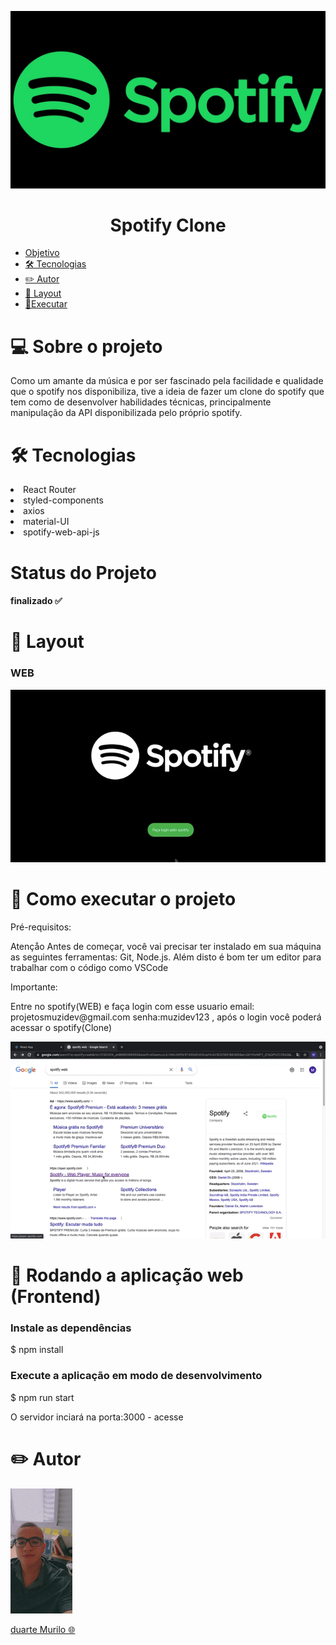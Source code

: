 <p align="center">
 <img widht = '700' alt="Perfil" src = "./src/Assents/Spotify-Logotipo.jpeg"/>
</p>

<h1 align="center">Spotify Clone</h1>

 <ul >
  <li><a href="#objetivo">Objetivo</a></li>
  <li><a href="#tec"> 🛠  Tecnologias</a></li>
  <li><a href="#autor">✏️ Autor</a></li>
  <li><a href="#web">🎨 Layout</a></li>
  <li><a href="#executar">🚀Executar</a></li>
 </ul>

<h1>💻  Sobre o projeto</h1>

<p>Como um amante da música e por ser fascinado pela facilidade e qualidade que o spotify nos disponibiliza, tive a ideia de fazer um clone do spotify que tem como de desenvolver habilidades técnicas, principalmente manipulação da API disponibilizada pelo próprio spotify.</p>

<h1 id = 'tec'>🛠 Tecnologias </h1
  
<ul>
  <li>React Router</li>
  <li>styled-components</li>
  <li>axios</li>
  <li>material-UI</li>
  <li>spotify-web-api-js</li>
</ul> 

<h1>Status do Projeto</h1>

<h4>finalizado ✅ </h4>

<h1 id = 'Web'>🎨 Layout</h1>
<h3>WEB</h3>

<p align="center">
 <img widht = '500'  src = "./src/Assents/gravacaotelaGif.gif"/>
</p>

<h1 id= 'executar'>🚀  Como executar o projeto</h1>

<p>Pré-requisitos:</p>

<p>Atençåo Antes de começar, você vai precisar ter instalado em sua máquina as seguintes ferramentas: Git, Node.js. Além disto é bom ter um editor para trabalhar com o código como VSCode</p>


<p>Importante:</p>
<p> Entre no spotify(WEB) e faça login com esse usuario email: projetosmuzidev@gmail.com senha:muzidev123 , após o login você poderá acessar o spotify(Clone)</p>
 
 <p align="center">
 <img widht = '500'  src = "./src/Assents/gravacaoExemploGif.gif"/>
</p>


<h1>🧭 Rodando a aplicação web (Frontend)</h1>

<h3>Instale as dependências</h3>

\$ npm install

<h3>Execute a aplicação em modo de desenvolvimento</h3>

\$ npm run start

<p>O servidor inciará na porta:3000 - acesse <http://localhost:3000></p>

<h1 id = 'autor'>✏️ Autor</h1>

<img  widht = '300' height = '200' alt="Perfil" src = "./src/Assents/PerfilPhoto.jpeg"/>
                                                                                                              
<a href="https://github.com/Duartemurilo">duarte Murilo 🌐</a></td>
